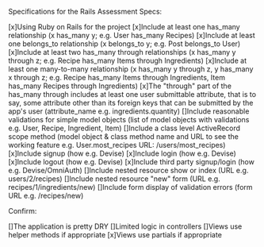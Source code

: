 Specifications for the Rails Assessment
Specs:

 [x]Using Ruby on Rails for the project
 [x]Include at least one has_many relationship (x has_many y; e.g. User has_many Recipes)
 [x]Include at least one belongs_to relationship (x belongs_to y; e.g. Post belongs_to User)
 [x]Include at least two has_many through relationships (x has_many y through z; e.g. Recipe has_many Items through Ingredients)
 [x]Include at least one many-to-many relationship (x has_many y through z, y has_many x through z; e.g. Recipe has_many Items through Ingredients, Item has_many Recipes through Ingredients)
 [x]The "through" part of the has_many through includes at least one user submittable attribute, that is to say, some attribute other than its foreign keys that can be submitted by the app's user (attribute_name e.g. ingredients.quantity)
 []Include reasonable validations for simple model objects (list of model objects with validations e.g. User, Recipe, Ingredient, Item)
 []Include a class level ActiveRecord scope method (model object & class method name and URL to see the working feature e.g. User.most_recipes URL: /users/most_recipes)
 [x]Include signup (how e.g. Devise)
 [x]Include login (how e.g. Devise)
 [x]Include logout (how e.g. Devise)
 [x]Include third party signup/login (how e.g. Devise/OmniAuth)
 []Include nested resource show or index (URL e.g. users/2/recipes)
 []Include nested resource "new" form (URL e.g. recipes/1/ingredients/new)
 []Include form display of validation errors (form URL e.g. /recipes/new)

Confirm:

 []The application is pretty DRY
 []Limited logic in controllers
 []Views use helper methods if appropriate
 [x]Views use partials if appropriate